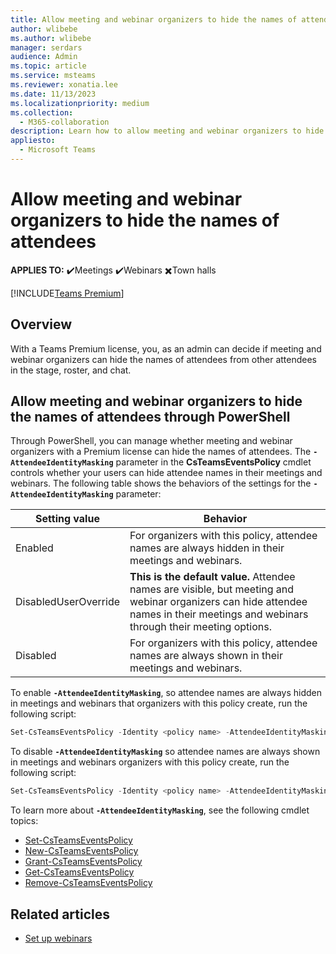 ```yaml
---
title: Allow meeting and webinar organizers to hide the names of attendees
author: wlibebe
ms.author: wlibebe
manager: serdars
audience: Admin
ms.topic: article
ms.service: msteams
ms.reviewer: xonatia.lee
ms.date: 11/13/2023
ms.localizationpriority: medium
ms.collection: 
  - M365-collaboration
description: Learn how to allow meeting and webinar organizers to hide the names of attendees in Microsoft Teams meetings and webinars so names of attendees are hidden from other attendees in meeting stage, roster, and chat. 
appliesto: 
  - Microsoft Teams
---
```

# Allow meeting and webinar organizers to hide the names of attendees

**APPLIES TO:** ✔️Meetings ✔️Webinars ✖️Town halls

[!INCLUDE[Teams Premium](includes/teams-premium-ecm.md)]

## Overview

With a Teams Premium license, you, as an admin can decide if meeting and webinar organizers can hide the names of attendees  from other attendees in the stage, roster, and chat.

## Allow meeting and webinar organizers to hide the names of attendees through PowerShell

Through PowerShell, you can manage whether meeting and webinar organizers with a Premium license can hide the names of attendees.
The **`-AttendeeIdentityMasking`** parameter in the **CsTeamsEventsPolicy** cmdlet controls whether your users can hide attendee names in their meetings and webinars.
The following table shows the behaviors of the settings for the **`-AttendeeIdentityMasking`** parameter:

|Setting value| Behavior|
|---------|---------------|
|Enabled| For organizers with this policy, attendee names are always hidden in their meetings and webinars.|
|DisabledUserOverride| **This is the default value.** Attendee names are visible, but meeting and webinar organizers can hide attendee names in their meetings and webinars through their meeting options.|
|Disabled| For organizers with this policy, attendee names are always shown in their meetings and webinars.|

To enable **`-AttendeeIdentityMasking`**, so attendee names are always hidden in meetings and webinars that organizers with this policy create, run the following script:

```PowerShell
Set-CsTeamsEventsPolicy -Identity <policy name> -AttendeeIdentityMasking Enabled
```

To disable **`-AttendeeIdentityMasking`** so attendee names are always shown in meetings and webinars organizers with this policy create, run the following script:

```PowerShell
Set-CsTeamsEventsPolicy -Identity <policy name> -AttendeeIdentityMasking Disabled
```

To learn more about **`-AttendeeIdentityMasking`**, see the following cmdlet topics:

- [Set-CsTeamsEventsPolicy](/powershell/module/skype/set-csteamseventspolicy)
- [New-CsTeamsEventsPolicy](/powershell/module/skype/new-csteamseventspolicy)
- [Grant-CsTeamsEventsPolicy](/powershell/module/skype/grant-csteamseventspolicy)
- [Get-CsTeamsEventsPolicy](/powershell/module/skype/get-csteamseventspolicy)
- [Remove-CsTeamsEventsPolicy](/powershell/module/skype/remove-csteamseventspolicy)

## Related articles

- [Set up webinars](set-up-webinars.md)
